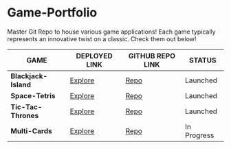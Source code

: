 # **Game-Portfolio**

Master Git Repo to house various game applications! Each game typically represents an innovative twist on a classic. Check them out below!

| GAME                 | DEPLOYED LINK                                            | GITHUB REPO LINK                                        | STATUS      |
| -------------------- | -------------------------------------------------------- | ------------------------------------------------------- | ----------- |
| **Blackjack-Island** | [Explore](https://blackjack-island-react.herokuapp.com/) | [Repo](https://github.com/jjss886/Blackjack-Island)     | Launched    |
| **Space-Tetris**     | [Explore](https://space-tetris-react.herokuapp.com/)     | [Repo](https://github.com/jjss886/Space-Tetris)         | Launched    |
| **Tic-Tac-Thrones**  | [Explore](https://tic-tac-thrones.herokuapp.com/)        | [Repo](https://github.com/jjss886/Tic-Tac-Thrones)      | Launched    |
| **Multi-Cards**      | [Explore](https://cards-general.herokuapp.com/)          | [Repo](https://github.com/jjss886/Cards-General-Deploy) | In Progress |
